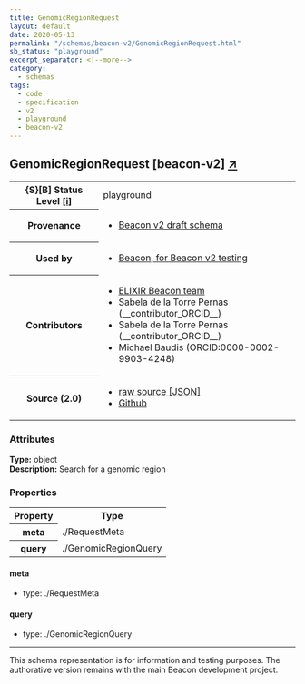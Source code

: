 ```yaml
---
title: GenomicRegionRequest
layout: default
date: 2020-05-13
permalink: "/schemas/beacon-v2/GenomicRegionRequest.html"
sb_status: "playground"
excerpt_separator: <!--more-->
category:
  - schemas
tags:
  - code
  - specification
  - v2
  - playground
  - beacon-v2
---
```


<div id="schema-header-title">
  <h2>GenomicRegionRequest <span id="schema-header-title-project">[beacon-v2] <a href="https://github.com/ga4gh-beacon/specification-v2-test-schemas" target="_BLANK">&nearr;</a></span> </h2>
</div>

<table id="schema-header-table">
  <tr>
    <th>{S}[B] Status Level <a href="https://schemablocks.org/about/sb-status-levels.html">[i]</a></th>
    <td><div id="schema-header-status">playground</div></td>
  </tr>

  <tr>
    <th>Provenance</th>
    <td>
      <ul>
<li><a href="https://github.com/ga4gh-beacon/specification-v2">Beacon v2 draft schema</a></li>
      </ul>
    </td>
  </tr>
  <tr>
    <th>Used by</th>
    <td>
      <ul>
<li><a href="https://github.com/ga4gh-beacon/specification-v2">Beacon, for Beacon v2 testing</a></li>
      </ul>
    </td>
  </tr>

<!--more-->

  <tr>
    <th>Contributors</th>
    <td>
      <ul>
<li><a href="https://beacon-project.io/categories/people.html">ELIXIR Beacon team</a></li>
<li>Sabela de la Torre Pernas (__contributor_ORCID__)</li>
<li>Sabela de la Torre Pernas (__contributor_ORCID__)</li>
<li>Michael Baudis (ORCID:0000-0002-9903-4248)</li>
      </ul>
    </td>
  </tr>
  <tr>
    <th>Source (2.0)</th>
    <td>
      <ul>
        <li><a href="current/GenomicRegionRequest.json" target="_BLANK">raw source [JSON]</a></li>
        <li><a href="https://github.com/ga4gh-beacon/specification-v2-test-schemas/blob/master/schemas/GenomicRegionRequest.yaml" target="_BLANK">Github</a></li>
      </ul>
    </td>
  </tr>
</table>

<div id="schema-attributes-title">
  <h3>Attributes</h3>
</div>

  
__Type:__ object  
__Description:__ Search for a genomic region

### Properties

<table id="schema-properties-table">
  <tr>
    <th>Property</th>
    <th>Type</th>
  </tr>
  <tr>
    <th>meta</th>
    <td>./RequestMeta</td>
  </tr>
  <tr>
    <th>query</th>
    <td>./GenomicRegionQuery</td>
  </tr>

</table>


#### meta

* type: ./RequestMeta




#### query

* type: ./GenomicRegionQuery



<hr/>
<div id="schema-footer">
This schema representation is for information and testing purposes. The authorative 
version remains with the main Beacon development project.
</div>


